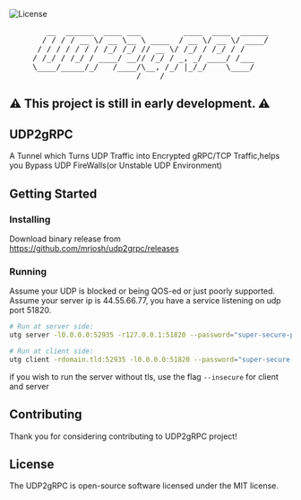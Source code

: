 ![License](https://img.shields.io/github/license/mrjosh/udp2grpc)

<pre align="center">
   __  ______  ____ ___         ____  ____  ______
  / / / / __ \/ __ \__ \ ____  / __ \/ __ \/ ____/
 / / / / / / / /_/ /_/ // __ \/ /_/ / /_/ / /     
/ /_/ / /_/ / ____/ __// /_/ / _, _/ ____/ /___   
\____/_____/_/   /____/\__, /_/ |_/_/    \____/   
/____/
</pre>

## ⚠️ This project is still in early development. ⚠️

## UDP2gRPC
A Tunnel which Turns UDP Traffic into Encrypted gRPC/TCP Traffic,helps you Bypass UDP FireWalls(or Unstable UDP Environment)

## Getting Started
### Installing
Download binary release from https://github.com/mrjosh/udp2grpc/releases

### Running
Assume your UDP is blocked or being QOS-ed or just poorly supported.
Assume your server ip is 44.55.66.77, you have a service listening on udp port 51820.

```bash
# Run at server side:
utg server -l0.0.0.0:52935 -r127.0.0.1:51820 --password="super-secure-password" --tls-cert-file cert/server.crt --tls-key-file cert/server.key

# Run at client side:
utg client -rdomain.tld:52935 -l0.0.0.0:51820 --password="super-secure-password" --tls-cert-file cert/server.crt 
```

if you wish to run the server without tls, use the flag `--insecure` for client and server

## Contributing
Thank you for considering contributing to UDP2gRPC project!

## License
The UDP2gRPC is open-source software licensed under the MIT license.

